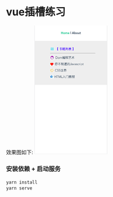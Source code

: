 # vue插槽练习

效果图如下:
<img src="https://github.com/jay6697117/vue-slot-demo/blob/master/code.png" width="200" height="auto" />

### 安装依赖 + 启动服务
```
yarn install
yarn serve
```
